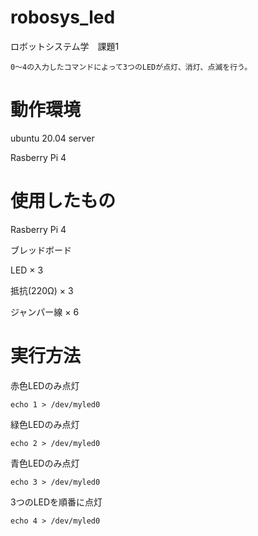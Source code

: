 # robosys_led

  ロボットシステム学　課題1
  
    0～4の入力したコマンドによって3つのLEDが点灯、消灯、点滅を行う。
    
# 動作環境

  ubuntu 20.04 server
  
  Rasberry Pi 4

# 使用したもの
  
  Rasberry Pi 4
  
  ブレッドボード
  
  LED × 3
  
  抵抗(220Ω) × 3
  
  ジャンパー線 × 6
  
# 実行方法

  赤色LEDのみ点灯
  
    echo 1 > /dev/myled0
   
  緑色LEDのみ点灯
   
    echo 2 > /dev/myled0
    
  青色LEDのみ点灯
  
    echo 3 > /dev/myled0
  
  3つのLEDを順番に点灯
  
    echo 4 > /dev/myled0
    


  
